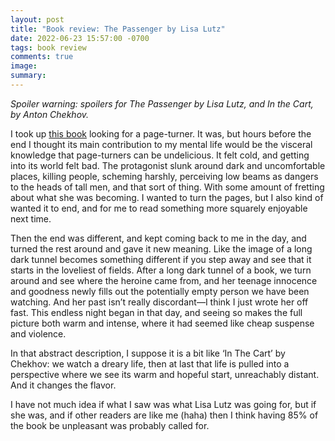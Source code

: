 ```yaml
---
layout: post
title: "Book review: The Passenger by Lisa Lutz"
date: 2022-06-23 15:57:00 -0700
tags: book review
comments: true
image:
summary:
---
```

<p>
<em>Spoiler warning: spoilers for The Passenger by Lisa Lutz, and In the Cart, by Anton Chekhov.</em>
</p>
<p>
I took up <a href="https://www.goodreads.com/book/show/26154406-the-passenger">this book</a> looking for a page-turner. It was, but hours before the end I thought its main contribution to my mental life would be the visceral knowledge that page-turners can be undelicious. It felt cold, and getting into its world felt bad. The protagonist slunk around dark and uncomfortable places, killing people, scheming harshly, perceiving low beams as dangers to the heads of tall men, and that sort of thing. With some amount of fretting about what she was becoming. I wanted to turn the pages, but I also kind of wanted it to end, and for me to read something more squarely enjoyable next time.
</p>
<p>
Then the end was different, and kept coming back to me in the day, and turned the rest around and gave it new meaning. Like the image of a long dark tunnel becomes something different if you step away and see that it starts in the loveliest of fields. After a long dark tunnel of a book, we turn around and see where the heroine came from, and her teenage innocence and goodness newly fills out the potentially empty person we have been watching. And her past isn’t really discordant—I think I just wrote her off fast. This endless night began in that day, and seeing so makes the full picture both warm and intense, where it had seemed like cheap suspense and violence.
</p>
<p>
In that abstract description, I suppose it is a bit like ‘In The Cart’ by Chekhov: we watch a dreary life, then at last that life is pulled into a perspective where we see its warm and hopeful start, unreachably distant. And it changes the flavor.
</p>
<p>
I have not much idea if what I saw was what Lisa Lutz was going for, but if she was, and if other readers are like me (haha) then I think having 85% of the book be unpleasant was probably called for.
</p>
<!--ex-->
